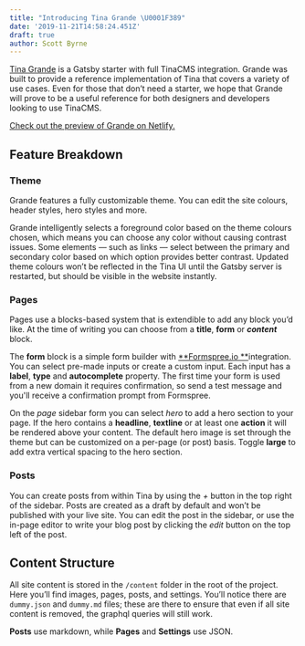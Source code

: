 ```yaml
---
title: "Introducing Tina Grande \U0001F389"
date: '2019-11-21T14:58:24.451Z'
draft: true
author: Scott Byrne
---
```

[Tina Grande](https://github.com/tinacms/tina-starter-grande "Tina Grande Repo") is a Gatsby starter with full TinaCMS integration. Grande was built to provide a reference implementation of Tina that covers a variety of use cases. Even for those that don’t need a starter, we hope that Grande will prove to be a useful reference for both designers and developers looking to use TinaCMS.

[Check out the preview of Grande on Netlify.](https://tina-starter-grande.netlify.com/ "Tina Grande Preview - Netlify")

## Feature Breakdown

### Theme

Grande features a fully customizable theme. You can edit the site colours, header styles, hero styles and more.

Grande intelligently selects a foreground color based on the theme colours chosen, which means you can choose any color without causing contrast issues. Some elements — such as links —  select between the primary and secondary color based on which option provides better contrast. Updated theme colours won’t be reflected in the Tina UI until the Gatsby server is restarted, but should be visible in the website instantly.

### Pages

Pages use a blocks-based system that is extendible to add any block you’d like. At the time of writing you can choose from a **title**, **form** or _**content**_ block.

The **form** block is a simple form builder with [**Formspree.io **](https://formspree.io/ "Formspree.io")integration. You can select pre-made inputs or create a custom input. Each input has a **label**, **type** and **autocomplete** property. The first time your form is used from a new domain it requires confirmation, so send a test message and you'll receive a confirmation prompt from Formspree.

On the _page_ sidebar form you can select _hero_ to add a hero section to your page. If the hero contains a **headline**, **textline** or at least one **action** it will be rendered above your content. The default hero image is set through the theme but can be customized on a per-page (or post) basis. Toggle **large** to add extra vertical spacing to the hero section.

### Posts

You can create posts from within Tina by using the _+_ button in the top right of the sidebar. Posts are created as a draft by default and won’t be published with your live site. You can edit the post in the sidebar, or use the in-page editor to write your blog post by clicking the _edit_ button on the top left of the post.

## Content Structure

All site content is stored in the `/content` folder in the root of the project. Here you’ll find images, pages, posts, and settings. You’ll notice there are `dummy.json` and `dummy.md` files; these are there to ensure that even if all site content is removed, the graphql queries will still work.

**Posts** use markdown, while **Pages** and **Settings** use JSON.